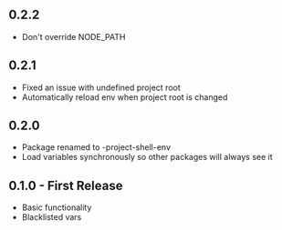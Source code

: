 ## 0.2.2
* Don't override NODE_PATH

## 0.2.1
* Fixed an issue with undefined project root
* Automatically reload env when project root is changed

## 0.2.0
* Package renamed to -project-shell-env
* Load variables synchronously so other packages will always see it

## 0.1.0 - First Release
* Basic functionality
* Blacklisted vars